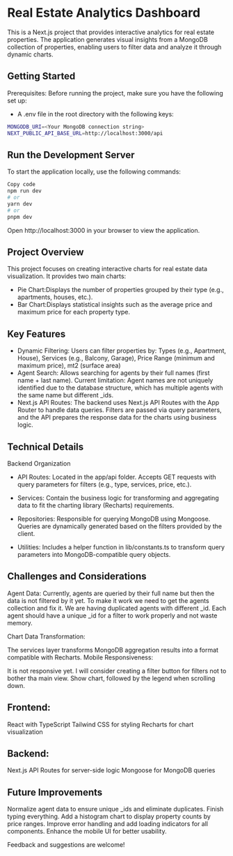# Real Estate Analytics Dashboard

This is a Next.js project that provides interactive analytics for real estate properties. The application generates visual insights from a MongoDB collection of properties, enabling users to filter data and analyze it through dynamic charts.

## Getting Started

Prerequisites:
Before running the project, make sure you have the following set up:

- A .env file in the root directory with the following keys:

```bash
MONGODB_URI=<Your MongoDB connection string>
NEXT_PUBLIC_API_BASE_URL=http://localhost:3000/api
```

## Run the Development Server

To start the application locally, use the following commands:

```bash
Copy code
npm run dev
# or
yarn dev
# or
pnpm dev
```

Open http://localhost:3000 in your browser to view the application.

## Project Overview

This project focuses on creating interactive charts for real estate data visualization. It provides two main charts:

- Pie Chart:Displays the number of properties grouped by their type (e.g., apartments, houses, etc.).
- Bar Chart:Displays statistical insights such as the average price and maximum price for each property type.

## Key Features

- Dynamic Filtering:
  Users can filter properties by: Types (e.g., Apartment, House), Services (e.g., Balcony, Garage), Price Range (minimum and maximum price), mt2 (surface area)
- Agent Search: Allows searching for agents by their full names (first name + last name).
  Current limitation: Agent names are not uniquely identified due to the database structure, which has multiple agents with the same name but different \_ids.
- Next.js API Routes: The backend uses Next.js API Routes with the App Router to handle data queries. Filters are passed via query parameters, and the API prepares the response data for the charts using business logic.

## Technical Details

Backend Organization

- API Routes:
  Located in the app/api folder.
  Accepts GET requests with query parameters for filters (e.g., type, services, price, etc.).
- Services:
  Contain the business logic for transforming and aggregating data to fit the charting library (Recharts) requirements.

- Repositories:
  Responsible for querying MongoDB using Mongoose. Queries are dynamically generated based on the filters provided by the client.

- Utilities:
  Includes a helper function in lib/constants.ts to transform query parameters into MongoDB-compatible query objects.

## Challenges and Considerations

Agent Data:
Currently, agents are queried by their full name but then the data is not filtered by it yet. To make it work we need to get the agents collection and fix it. We are having duplicated agents with different \_id. Each agent should have a unique \_id for a filter to work properly and not waste memory.

Chart Data Transformation:

The services layer transforms MongoDB aggregation results into a format compatible with Recharts.
Mobile Responsiveness:

It is not responsive yet.
I will consider creating a filter button for filters not to bother tha main view. Show chart, followed by the legend when scrolling down.

## Frontend:

React with TypeScript
Tailwind CSS for styling
Recharts for chart visualization

## Backend:

Next.js API Routes for server-side logic
Mongoose for MongoDB queries

## Future Improvements

Normalize agent data to ensure unique \_ids and eliminate duplicates.
Finish typing everything.
Add a histogram chart to display property counts by price ranges.
Improve error handling and add loading indicators for all components.
Enhance the mobile UI for better usability.

Feedback and suggestions are welcome!
